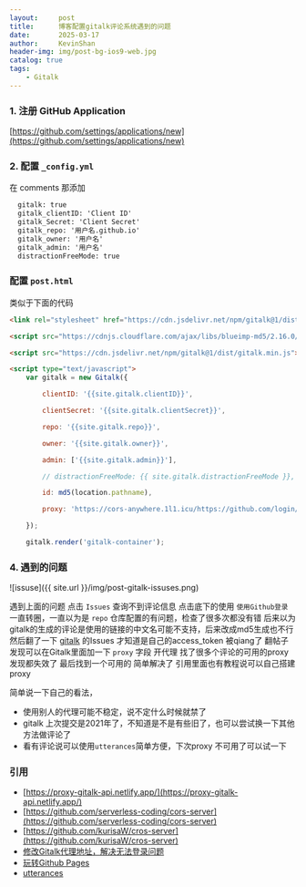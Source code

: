 ```yaml
---
layout:     post
title:      博客配置gitalk评论系统遇到的问题
date:       2025-03-17
author:     KevinShan
header-img: img/post-bg-ios9-web.jpg
catalog: true
tags:
    - Gitalk
---
```


### 1.  注册 GitHub Application

[https://github.com/settings/applications/new](https://github.com/settings/applications/new)

### 2. 配置 `_config.yml`

在 comments 那添加

```html
  gitalk: true
  gitalk_clientID: 'Client ID'
  gitalk_Secret: 'Client Secret'
  gitalk_repo: '用户名.github.io'
  gitalk_owner: '用户名'
  gitalk_admin: '用户名'
  distractionFreeMode: true
```

### 配置 `post.html`

类似于下面的代码

```html
<link rel="stylesheet" href="https://cdn.jsdelivr.net/npm/gitalk@1/dist/gitalk.css">

<script src="https://cdnjs.cloudflare.com/ajax/libs/blueimp-md5/2.16.0/js/md5.min.js"></script>

<script src="https://cdn.jsdelivr.net/npm/gitalk@1/dist/gitalk.min.js"></script>

<script type="text/javascript">
    var gitalk = new Gitalk({

        clientID: '{{site.gitalk.clientID}}',

        clientSecret: '{{site.gitalk.clientSecret}}',

        repo: '{{site.gitalk.repo}}',

        owner: '{{site.gitalk.owner}}',

        admin: ['{{site.gitalk.admin}}'],

        // distractionFreeMode: {{ site.gitalk.distractionFreeMode }},

        id: md5(location.pathname),

        proxy: 'https://cors-anywhere.1l1.icu/https://github.com/login/oauth/access_token'

    });

    gitalk.render('gitalk-container');
```

### 4. 遇到的问题

![issuse]({{ site.url }}/img/post-gitalk-issuses.png)

遇到上面的问题 点击 `Issues` 查询不到评论信息
点击底下的使用 `使用Github登录` 一直转圈，一直以为是 `repo` 仓库配置的有问题，检查了很多次都没有错
后来以为gitalk的生成的评论是使用的链接的中文名可能不支持，后来改成md5生成也不行
然后翻了一下 [gitalk](https://github.com/gitalk/gitalk/issues?q=is%3Aissue%20state%3Aclosed%20access) 的Issues 才知道是自己的access_token 被qiang了
翻帖子发现可以在Gitalk里面加一下 `proxy` 字段 开代理
找了很多个评论的可用的proxy发现都失效了
最后找到一个可用的 简单解决了 
引用里面也有教程说可以自己搭建proxy

简单说一下自己的看法，
* 使用别人的代理可能不稳定，说不定什么时候就禁了
* gitalk 上次提交是2021年了，不知道是不是有些旧了，也可以尝试换一下其他方法做评论了
* 看有评论说可以使用`utterances`简单方便，下次proxy 不可用了可以试一下

### 引用

* [https://proxy-gitalk-api.netlify.app/](https://proxy-gitalk-api.netlify.app/)  
* [https://github.com/serverless-coding/cors-server](https://github.com/serverless-coding/cors-server)  
* [https://github.com/kurisaW/cros-server](https://github.com/kurisaW/cros-server)
* [修改Gitalk代理地址，解决无法登录问题](https://apidocs.cn/blog/front/js/%E4%BF%AE%E6%94%B9Gitalk%E4%BB%A3%E7%90%86%E5%9C%B0%E5%9D%80%E8%A7%A3%E5%86%B3%E6%97%A0%E6%B3%95%E7%99%BB%E5%BD%95%E9%97%AE%E9%A2%98.html)
* [玩转Github Pages](https://linhandev.github.io/posts/Github-Page/#%E5%8D%9A%E5%AE%A2%E8%AF%84%E8%AE%BA)
* [utterances](https://utteranc.es/?installation_id=62772951&setup_action=install)
